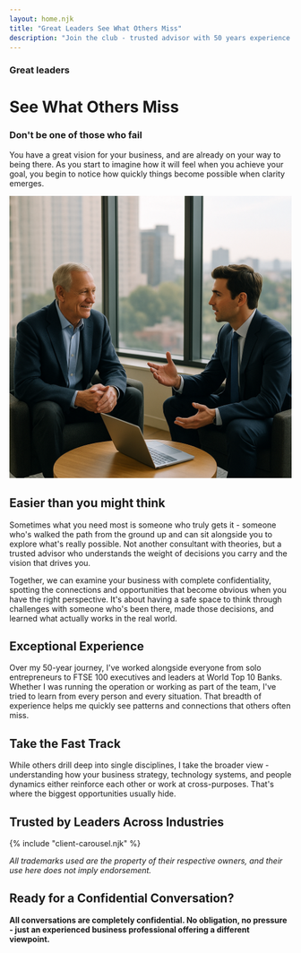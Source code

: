 ```yaml
---
layout: home.njk
title: "Great Leaders See What Others Miss"
description: "Join the club - trusted advisor with 50 years experience from shop floor to C-suite"
---
```


### Great leaders 
# See What Others Miss 
### Don't be one of those who fail

You have a great vision for your business, and are already on your way to being there. As you start to imagine how it will feel when you achieve your goal, you begin to notice how quickly things become possible when clarity emerges.

![Business Success](images/guiding_to_greatness.png)

## Easier than you might think

Sometimes what you need most is someone who truly gets it - someone who's walked the path from the ground up and can sit alongside you to explore what's really possible. Not another consultant with theories, but a trusted advisor who understands the weight of decisions you carry and the vision that drives you. 

Together, we can examine your business with complete confidentiality, spotting the connections and opportunities that become obvious when you have the right perspective. It's about having a safe space to think through challenges with someone who's been there, made those decisions, and learned what actually works in the real world.

## Exceptional Experience

Over my 50-year journey, I've worked alongside everyone from solo entrepreneurs to FTSE 100 executives and leaders at World Top 10 Banks. Whether I was running the operation or working as part of the team, I've tried to learn from every person and every situation. That breadth of experience helps me quickly see patterns and connections that others often miss.

## Take the Fast Track

While others drill deep into single disciplines, I take the broader view - understanding how your business strategy, technology systems, and people dynamics either reinforce each other or work at cross-purposes. That's where the biggest opportunities usually hide.

## Trusted by Leaders Across Industries

{% include "client-carousel.njk" %}

*All trademarks used are the property of their respective owners, and their use here does not imply endorsement.*

## Ready for a Confidential Conversation?

**All conversations are completely confidential. No obligation, no pressure - just an experienced business professional offering a different viewpoint.**